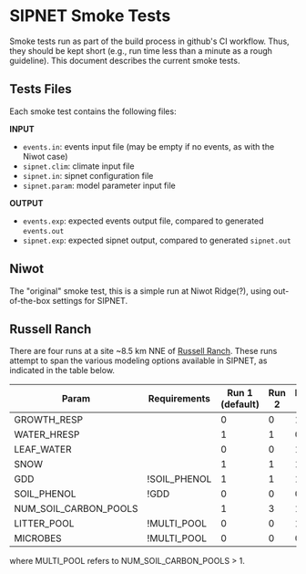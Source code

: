 # SIPNET Smoke Tests

Smoke tests run as part of the build process in github's CI workflow. Thus, they should be kept short (e.g., run time
less than a minute as a rough guideline). This document describes the current smoke tests.

## Tests Files

Each smoke test contains the following files:

**INPUT**
* `events.in`: events input file (may be empty if no events, as with the Niwot case)
* `sipnet.clim`: climate input file
* `sipnet.in`: sipnet configuration file
* `sipnet.param`: model parameter input file

**OUTPUT**
* `events.exp`: expected events output file, compared to generated `events.out`
* `sipnet.exp`: expected sipnet output, compared to generated `sipnet.out`

## Niwot

The "original" smoke test, this is a simple run at Niwot Ridge(?), using out-of-the-box settings for SIPNET.

## Russell Ranch

There are four runs at a site ~8.5 km NNE of [Russell Ranch](https://russellranch.ucdavis.edu/).
These runs attempt to span the various modeling options available in SIPNET, as indicated in the table below.

| Param                  | Requirements  | Run 1 <br>(default) | Run 2 | Run 3 | Run 4 |
|------------------------|---------------|---------------------|-------|-------|-------|
| GROWTH_RESP            |               | 0                   | 0     | 1     | 0     |
| WATER_HRESP            |               | 1                   | 1     | 0     | 1     |            
| LEAF_WATER             |               | 0                   | 0     | 1     | 0     |             
| SNOW                   |               | 1                   | 1     | 1     | 0     |            
| GDD                    | !SOIL_PHENOL  | 1                   | 1     | 1     | 0     | 
| SOIL_PHENOL            |  !GDD         | 0                   | 0     | 0     | 1     |        
| NUM_SOIL_CARBON_POOLS  |               | 1                   | 3     | 1     | 1     |
| LITTER_POOL            |  !MULTI_POOL  | 0                   | 0     | 1     | 0     | 
| MICROBES               | !MULTI_POOL   | 0                   | 0     | 0     | 1     |

where MULTI_POOL refers to NUM_SOIL_CARBON_POOLS > 1.
